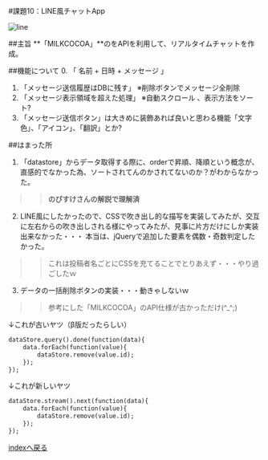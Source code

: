 #課題10：LINE風チャットApp

![line](http://pero.jpn.org/wp/wp-content/uploads/kadai/line.jpg "line")

##主旨
**「MILKCOCOA」**のをAPIを利用して、リアルタイムチャットを作成。

##機能について
0. 「 名前 + 日時 + メッセージ 」
1. 「メッセージ送信履歴はDBに残す」 ※削除ボタンでメッセージ全削除
2. 「メッセージ表示領域を超えた処理」 ※自動スクロール 、表示方法をソート?
3. 「メッセージ送信ボタン」は大きめに装飾あれば良いと思わる機能「文字色」、「アイコン」、「翻訳」とか?

##はまった所
1. 「datastore」からデータ取得する際に、orderで昇順、降順という概念が、直感的でなかった為、ソートされてんのかされてないのか？がわからなかった。
>>**のびすけさんの解説で理解済**

2.  LINE風にしたかったので、CSSで吹き出し的な描写を実装してみたが、交互に左右からの吹き出しされる様にやってみたが、見事に片方だけにしか実装出来なかった・・・
本当は、jQueryで追加した要素を偶数・奇数判定したかった。
>>これは投稿者名ごとにCSSを充てることでとりあえず・・・やり過ごしたｗ

3. データの一括削除ボタンの実装・・・動きゃしないｗ
>>参考にした「MILKCOCOA」のAPI仕様が古かっただけ(^_^;)

↓これが古いヤツ（β版だったらしい）

```jQuery:index.html
dataStore.query().done(function(data){
    data.forEach(function(value){
        dataStore.remove(value.id);
    });
});
```

↓これが新しいヤツ

```jQuery:index.html
dataStore.stream().next(function(data){
    data.forEach(function(value){
        dataStore.remove(value.id);
    });
});
```

[indexへ戻る](README.md "indexへ戻る")